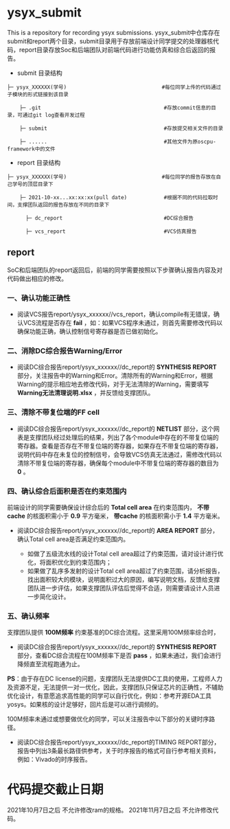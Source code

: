 # ysyx_submit
This is a repository for recording ysyx submissions.
ysyx_submit中仓库存在submit和report两个目录，submit目录用于存放前端设计同学提交的处理器核代码，report目录存放Soc和后端团队对前端代码进行功能仿真和综合后返回的报告。
* submit 目录结构
```
├─ ysyx_XXXXXX(学号)                               #每位同学上传的代码通过子模块的形式链接到该目录
  
    ├─ .git                                        #存放commit信息的目录，可通过git log查看开发过程
  
    ├─ submit                                      #存放提交相关文件的目录

    ├─ ......                                      #其他文件为原oscpu-framework中的文件
```
* report 目录结构
```
├─ ysyx_XXXXXX(学号)                               #每位同学的报告存放在自己学号的顶层目录下
  
    ├─ 2021-10-xx...xx:xx:xx(pull date)            #根据不同的代码拉取时间，支撑团队返回的报告存放在不同的目录下
    
      ├─ dc_report                                 #DC综合报告
      
      ├─ vcs_report                                #VCS仿真报告
```


## report

SoC和后端团队的report返回后，前端的同学需要按照以下步骤确认报告内容及对代码做出相应的修改。

### 一、确认功能正确性
* 阅读VCS报告report/ysyx_xxxxxx/<pull time>/vcs_report，确认compile有无错误，确认VCS流程是否存在 **fail** ，如：如果VCS程序未通过，则首先需要修改代码以确保功能正确，确认控制信号寄存器是否已做初始化。

### 二、消除DC综合报告Warning/Error
* 阅读DC综合报告report/ysyx_xxxxxx/<pull time>/dc_report的 **SYNTHESIS REPORT** 部分，关注报告中的Warning和Error。清除所有的Warning和Error，根据Warning的提示相应地去修改代码，对于无法清除的Warning，需要填写 **Warning无法清理说明.xlsx** ，并反馈给支撑团队。

### 三、清除不带复位端的FF cell
* 阅读DC综合报告report/ysyx_xxxxxx/<pull time>/dc_report的 **NETLIST** 部分，这个网表是支撑团队经过处理后的结果，列出了各个module中存在的不带复位端的寄存器。查看是否存在不带复位端的寄存器，如果存在不带复位端的寄存器，说明代码中存在未复位的控制信号，会导致VCS仿真无法通过，需修改代码以清除不带复位端的寄存器，确保每个module中不带复位端的寄存器的数目为 **0** 。

### 四、确认综合后面积是否在约束范围内
前端设计的同学需要确保设计综合后的 **Total cell area** 在约束范围内， **不带cache** 的核面积需小于 **0.9** 平方毫米， **带cache** 的核面积需小于 **1.4** 平方毫米。
* 阅读DC综合报告report/ysyx_xxxxxx/<pull time>/dc_report的 **AREA REPORT** 部分，确认Total cell area是否满足约束范围内。
  * 如做了五级流水线的设计Total cell area超过了约束范围，请对设计进行优化，将面积优化到约束范围内；
  * 如果做了乱序多发射的设计Total cell area超过了约束范围，请分析报告，找出面积较大的模块，说明面积过大的原因，编写说明文档，反馈给支撑团队进一步评估，如果支撑团队评估后觉得不合适，则需要请设计人员进一步简化设计。

### 五、确认频率
支撑团队提供 **100M频率** 约束基准的DC综合流程。这里采用100M频率综合时，
* 阅读DC综合报告report/ysyx_xxxxxx/<pull time>/dc_report的 **SYNTHESIS REPORT** 部分，查看DC综合流程在100M频率下是否 **pass** ，如果未通过，我们会进行降频直至流程跑通为止。

**PS**：由于存在DC license的问题，支撑团队无法提供DC工具的使用，工程师人力及资源不足，无法提供一对一优化，因此，支撑团队只保证芯片的正确性，不辅助优化设计，有意愿追求高性能的同学可以自行优化，例如：参考开源EDA工具yosys。如果核的设计足够好，回片后是可以进行调频的。

100M频率未通过或想要做优化的同学，可以关注报告中以下部分的关键时序路径。
* 阅读DC综合报告report/ysyx_xxxxxx/<pull time>/dc_report的TIMING REPORT部分，报告中列出3条最长路径供参考，关于时序报告的格式可自行参考相关资料，例如：Vivado的时序报告。

# 代码提交截止日期
2021年10月7日之后  不允许修改ram的规格。
2021年11月7日之后  不允许修改代码。
